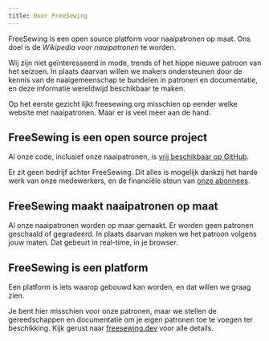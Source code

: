 ```yaml
---
title: Over FreeSewing
---
```


FreeSewing is een open source platform voor naaipatronen op maat. Ons doel is de *Wikipedia voor naaipatronen* te worden.

Wij zijn niet geïnteresseerd in mode, trends of het hippe nieuwe patroon van het seizoen. In plaats daarvan willen we makers ondersteunen door de kennis van de naaigemeenschap te bundelen in patronen en documentatie, en deze informatie wereldwijd beschikbaar te maken.

Op het eerste gezicht lijkt freesewing.org misschien op eender welke website met naaipatronen. Maar er is veel meer aan de hand.

## FreeSewing is een open source project

Al onze code, inclusief onze naaipatronen, is [vrij beschikbaar op GitHub](https://github.com/freesewing).

Er zit geen bedrijf achter FreeSewing. Dit alles is mogelijk dankzij het harde werk van onze medewerkers, en de financiële steun van [onze abonnees](/patrons).

## FreeSewing maakt naaipatronen op maat

Al onze naaipatronen worden op maar gemaakt. Er worden geen patronen geschaald of gegradeerd. In plaats daarvan maken we het patroon volgens jouw maten. Dat gebeurt in real-time, in je browser.

## FreeSewing is een platform

Een platform is iets waarop gebouwd kan worden, en dat willen we graag zien.

Je bent hier misschien voor onze patronen, maar we stellen de gereedschappen en documentatie om je eigen patronen toe te voegen ter beschikking. Kijk gerust naar [freesewing.dev](https://freesewing.dev) voor alle details.